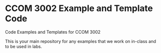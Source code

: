 # CCOM 3002 Example and Template Code
Code Examples and Templates for CCOM 3002

This is your main repository for any examples that we work on in-class and to be used in labs.
